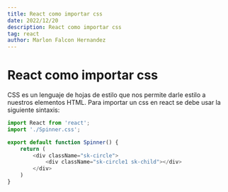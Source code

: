 ```yaml
---
title: React como importar css
date: 2022/12/20
description: React como importar css
tag: react
author: Marlon Falcon Hernandez
---
```


# React como importar css
CSS es un lenguaje de hojas de estilo que nos permite darle estilo a nuestros elementos HTML. Para importar un css en react se debe usar la siguiente sintaxis:

```js
import React from 'react';
import './Spinner.css';

export default function Spinner() {
    return (
        <div className="sk-circle">
            <div className="sk-circle1 sk-child"></div>
        </div>
    )
}
```